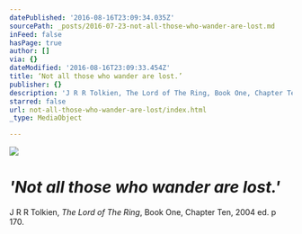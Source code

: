 ```yaml
---
datePublished: '2016-08-16T23:09:34.035Z'
sourcePath: _posts/2016-07-23-not-all-those-who-wander-are-lost.md
inFeed: false
hasPage: true
author: []
via: {}
dateModified: '2016-08-16T23:09:33.454Z'
title: ‘Not all those who wander are lost.’
publisher: {}
description: 'J R R Tolkien, The Lord of The Ring, Book One, Chapter Ten, 2004 ed. p 170.'
starred: false
url: not-all-those-who-wander-are-lost/index.html
_type: MediaObject

---
```

![](https://the-grid-user-content.s3-us-west-2.amazonaws.com/f52ad2b4-a6f2-4f9d-967d-6656edd0e084.jpg)

# _'Not all those who wander are lost.'_

J R R Tolkien, _The Lord of The Ring_, Book One, Chapter Ten, 2004 ed. p 170\.